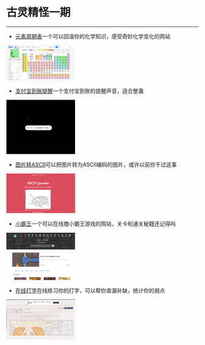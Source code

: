 # 古灵精怪一期
---

- [元素周期表](https://ptable.com/#%E6%80%A7%E8%B3%AA)一个可以回温你的化学知识，感受奇妙化学变化的网站
<img width="180px" bor src="../../assets/yszqb.png">

- [支付宝到账提醒](https://mm.cqu.cc/share/zhifubaodaozhang/mp3/678.mp3)一个支付宝到账的提醒声音，适合整蛊
<img width="180px" bor src="../../assets/zfbdz.png">

- [图片转ASCII](https://ascii-generator.site/)可以把图片转为ASCII编码的图片，或许以前你干过这事
<img width="180px" bor src="../../assets/pzascii.png">

- [小霸王](https://www.yikm.net/nes?page=2&tag=9&e=)一个可以在线撸小霸王游戏的网站，关卡和通关秘籍还记得吗
<img width="180px" bor src="../../assets/xbw.png">

- [在线打字](https://www.keybr.com/)在线练习你的打字，可以帮你查漏补缺，统计你的弱点
<img width="180px" bor src="../../assets/zxdz.png">